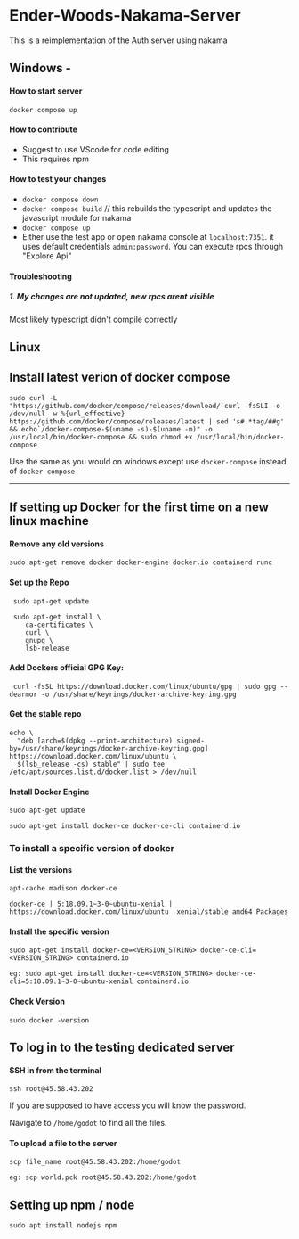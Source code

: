 # Ender-Woods-Nakama-Server
This is a reimplementation of the Auth server using nakama

## Windows - 

#### How to start server
`docker compose up`
#### How to contribute
 - Suggest to use VScode for code editing
 - This requires npm
#### How to test your changes
 - `docker compose down`
 - `docker compose build` // this rebuilds the typescript and updates the javascript module for nakama
 - `docker compose up`
 - Either use the test app or open nakama console at `localhost:7351`. it uses default credentials `admin:password`.
 You can execute rpcs through "Explore Api"
#### Troubleshooting
##### 1. My changes are not updated, new rpcs arent visible
Most likely typescript didn't compile correctly

## Linux 

## Install latest verion of docker compose

```
sudo curl -L "https://github.com/docker/compose/releases/download/`curl -fsSLI -o /dev/null -w %{url_effective} https://github.com/docker/compose/releases/latest | sed 's#.*tag/##g' && echo`/docker-compose-$(uname -s)-$(uname -m)" -o /usr/local/bin/docker-compose && sudo chmod +x /usr/local/bin/docker-compose
```

Use the same as you would on windows except use `docker-compose` instead of `docker compose`

----------------------------------------------------------------------------

## If setting up Docker for the first time on a new linux machine 

#### Remove any old versions

```sudo apt-get remove docker docker-engine docker.io containerd runc```

#### Set up the Repo

```
 sudo apt-get update

 sudo apt-get install \
    ca-certificates \
    curl \
    gnupg \
    lsb-release
```

#### Add Dockers official GPG Key:

```
 curl -fsSL https://download.docker.com/linux/ubuntu/gpg | sudo gpg --dearmor -o /usr/share/keyrings/docker-archive-keyring.gpg
```

#### Get the stable repo

```
echo \
  "deb [arch=$(dpkg --print-architecture) signed-by=/usr/share/keyrings/docker-archive-keyring.gpg] https://download.docker.com/linux/ubuntu \
  $(lsb_release -cs) stable" | sudo tee /etc/apt/sources.list.d/docker.list > /dev/null
```

#### Install Docker Engine

```
sudo apt-get update

sudo apt-get install docker-ce docker-ce-cli containerd.io

```

### To install a specific version of docker

#### List the versions
```
apt-cache madison docker-ce

docker-ce | 5:18.09.1~3-0~ubuntu-xenial | https://download.docker.com/linux/ubuntu  xenial/stable amd64 Packages
```

#### Install the specific version
```
sudo apt-get install docker-ce=<VERSION_STRING> docker-ce-cli=<VERSION_STRING> containerd.io

eg: sudo apt-get install docker-ce=<VERSION_STRING> docker-ce-cli=5:18.09.1~3-0~ubuntu-xenial containerd.io
```

#### Check Version
```
sudo docker -version
```

## To log in to the testing dedicated server

#### SSH in from the terminal
```
ssh root@45.58.43.202
```
If you are supposed to have access you will know the password. 

Navigate to `/home/godot` to find all the files.

#### To upload a file to the server
```
scp file_name root@45.58.43.202:/home/godot

eg: scp world.pck root@45.58.43.202:/home/godot
```

## Setting up npm / node 
```
sudo apt install nodejs npm 
```

